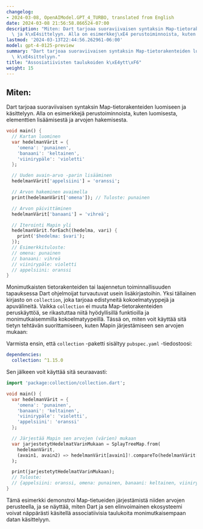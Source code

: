 ```yaml
---
changelog:
- 2024-03-08, OpenAIModel.GPT_4_TURBO, translated from English
date: 2024-03-08 21:56:58.866524-07:00
description: "Miten: Dart tarjoaa suoraviivaisen syntaksin Map-tietorakenteiden luomiseen\
  \ ja k\xE4sittelyyn. Alla on esimerkkej\xE4 perustoiminnoista, kuten luomisesta,\u2026"
lastmod: '2024-03-13T22:44:56.262961-06:00'
model: gpt-4-0125-preview
summary: "Dart tarjoaa suoraviivaisen syntaksin Map-tietorakenteiden luomiseen ja\
  \ k\xE4sittelyyn."
title: "Assosiatiivisten taulukoiden k\xE4ytt\xF6"
weight: 15
---
```


## Miten:
Dart tarjoaa suoraviivaisen syntaksin Map-tietorakenteiden luomiseen ja käsittelyyn. Alla on esimerkkejä perustoiminnoista, kuten luomisesta, elementtien lisäämisestä ja arvojen hakemisesta.

```dart
void main() {
  // Kartan luominen
  var hedelmanVärit = {
    'omena': 'punainen',
    'banaani': 'keltainen',
    'viinirypäle': 'violetti'
  };

  // Uuden avain-arvo -parin lisääminen
  hedelmanVärit['appelsiini'] = 'oranssi';

  // Arvon hakeminen avaimella
  print(hedelmanVärit['omena']); // Tuloste: punainen

  // Arvon päivittäminen
  hedelmanVärit['banaani'] = 'vihreä';

  // Iterointi Mapin yli
  hedelmanVärit.forEach((hedelma, vari) {
    print('$hedelma: $vari');
  });
  // Esimerkkituloste:
  // omena: punainen
  // banaani: vihreä
  // viinirypäle: violetti
  // appelsiini: oranssi
}
```

Monimutkaisten tietorakenteiden tai laajennetun toiminnallisuuden tapauksessa Dart ohjelmoijat turvautuvat usein lisäkirjastoihin. Yksi tällainen kirjasto on `collection`, joka tarjoaa edistyneitä kokoelmatyyppejä ja apuvälineitä. Vaikka `collection` ei muuta Map-tietorakenteiden peruskäyttöä, se rikastuttaa niitä hyödyllisillä funktioilla ja monimutkaisemmilla kokoelmatyypeillä. Tässä on, miten voit käyttää sitä tietyn tehtävän suorittamiseen, kuten Mapin järjestämiseen sen arvojen mukaan:

Varmista ensin, että `collection` -paketti sisältyy `pubspec.yaml` -tiedostoosi:

```yaml
dependencies:
  collection: ^1.15.0
```

Sen jälkeen voit käyttää sitä seuraavasti:

```dart
import 'package:collection/collection.dart';

void main() {
  var hedelmanVärit = {
    'omena': 'punainen',
    'banaani': 'keltainen',
    'viinirypäle': 'violetti',
    'appelsiini': 'oranssi'
  };

  // Järjestää Mapin sen arvojen (värien) mukaan
  var jarjestetytHedelmatVarinMukaan = SplayTreeMap.from(
    hedelmanVärit,
    (avain1, avain2) => hedelmanVärit[avain1]!.compareTo(hedelmanVärit[avain2]!)
  );

  print(jarjestetytHedelmatVarinMukaan);
  // Tuloste:
  // {appelsiini: oranssi, omena: punainen, banaani: keltainen, viinirypäle: violetti}
}
```

Tämä esimerkki demonstroi Map-tietueiden järjestämistä niiden arvojen perusteella, ja se näyttää, miten Dart ja sen elinvoimainen ekosysteemi voivat näppärästi käsitellä associatiivisia taulukoita monimutkaisempaan datan käsittelyyn.
